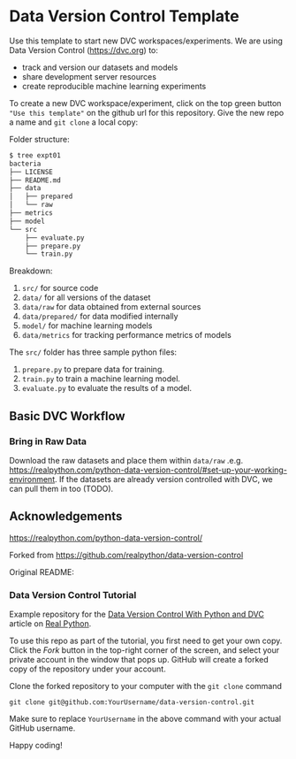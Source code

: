 # Data Version Control Template

Use this template to start new DVC workspaces/experiments.
We are using Data Version Control (https://dvc.org) to:
- track and version our datasets and models
- share development server resources
- create reproducible machine learning experiments


To create a new DVC workspace/experiment, click on the top green button `"Use this template"` on the github url for this repository. Give the new repo a name and `git clone` a local copy:

Folder structure:
```bash
$ tree expt01
bacteria
├── LICENSE
├── README.md
├── data
│   ├── prepared
│   └── raw
├── metrics
├── model
└── src
    ├── evaluate.py
    ├── prepare.py
    └── train.py
```

Breakdown:
1. `src/` for source code
2. `data/` for all versions of the dataset
3. `data/raw` for data obtained from external sources
4. `data/prepared/` for data modified internally
5. `model/` for machine learning models
6. `data/metrics` for tracking performance metrics of models

The `src/` folder has three sample python files:
1. `prepare.py` to prepare data for training.
1. `train.py` to train a machine learning model.
1. `evaluate.py` to evaluate the results of a model.

## Basic DVC Workflow

### Bring in Raw Data

Download the raw datasets and place them within `data/raw` .e.g. https://realpython.com/python-data-version-control/#set-up-your-working-environment.
If the datasets are already version controlled with DVC, we can pull them in too (TODO).

### 


## Acknowledgements

https://realpython.com/python-data-version-control/

Forked from https://github.com/realpython/data-version-control

Original README:

### Data Version Control Tutorial

Example repository for the [Data Version Control With Python and DVC](https://realpython.com/python-data-version-control/) article on [Real Python](https://realpython.com/).

To use this repo as part of the tutorial, you first need to get your own copy. Click the _Fork_ button in the top-right corner of the screen, and select your private account in the window that pops up. GitHub will create a forked copy of the repository under your account.

Clone the forked repository to your computer with the `git clone` command

```console
git clone git@github.com:YourUsername/data-version-control.git
```

Make sure to replace `YourUsername` in the above command with your actual GitHub username.

Happy coding!
